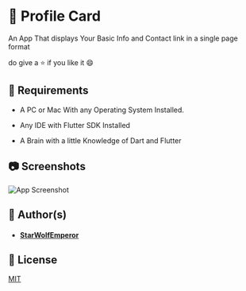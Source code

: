 
# :file_folder: Profile Card

An App That displays Your Basic Info and Contact link in a single page format

do give a :star: if you like it :smile:



## :syringe: Requirements

 - A PC or Mac With any Operating System Installed.

 - Any IDE with Flutter SDK Installed

 - A Brain with a little Knowledge of Dart and Flutter

## :camera: Screenshots

![App Screenshot](https://via.placeholder.com/468x300?text=App+Screenshot+Here)


## :information_desk_person: Author(s)

- #### [StarWolfEmperor](https://www.github.com/StarWOlfEmperor)


## :briefcase: License
[MIT](https://choosealicense.com/licenses/mit/)


